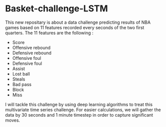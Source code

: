 # Basket-challenge-LSTM

This new repositary is about a data challenge predicting results of NBA games based on 11 features recorded every seconds of the two first quarters.
The 11 features are the following :
  - Score
  - Offensive rebound
  - Defensive rebound
  - Offensive foul
  - Defensive foul
  - Assist
  - Lost ball
  - Steals
  - Bad pass
  - Block
  - Miss
  
I will tackle this challenge by using deep learning algorithms to treat this multivariate time series challenge. For easier calculations, we will gather the data by 30 seconds and 1 minute timestep in order to capture significant moves.

